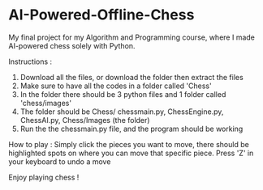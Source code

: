 # AI-Powered-Offline-Chess
My final project for my Algorithm and Programming course, where I made AI-powered chess solely with Python.

Instructions :
1. Download all the files, or download the folder then extract the files
2. Make sure to have all the codes in a folder called 'Chess'
3. In the folder there should be 3 python files and 1 folder called 'chess/images'
4. The folder should be Chess/ chessmain.py, ChessEngine.py, ChessAI.py, Chess/Images (the folder)
5. Run the the chessmain.py file, and the program should be working

How to play :
Simply click the pieces you want to move, there should be highlighted spots on where you can move that specific piece.
Press 'Z' in your keyboard to undo a move

Enjoy playing chess !
